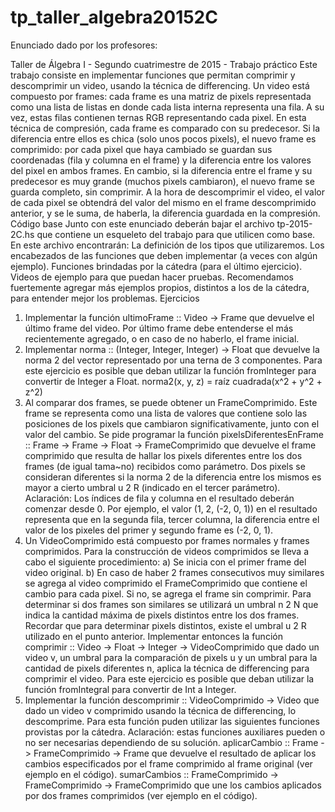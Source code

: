 # tp_taller_algebra20152C

Enunciado dado por los profesores:

Taller de Álgebra I - Segundo cuatrimestre de 2015 - Trabajo práctico
Este trabajo consiste en implementar funciones que permitan comprimir y descomprimir
un video, usando la técnica de differencing. Un video está compuesto por frames: cada frame
es una matriz de pixels representada como una lista de listas en donde cada lista interna
representa una fila. A su vez, estas filas contienen ternas RGB representando cada pixel.
En esta técnica de compresión, cada frame es comparado con su predecesor. Si la diferencia
entre ellos es chica (solo unos pocos pixels), el nuevo frame es comprimido: por cada pixel
que haya cambiado se guardan sus coordenadas (fila y columna en el frame) y la diferencia
entre los valores del pixel en ambos frames. En cambio, si la diferencia entre el frame y su
predecesor es muy grande (muchos pixels cambiaron), el nuevo frame se guarda completo, sin
comprimir.
A la hora de descomprimir el video, el valor de cada pixel se obtendrá del valor del mismo
en el frame descomprimido anterior, y se le suma, de haberla, la diferencia guardada en la
compresión.
Código base
Junto con este enunciado deberán bajar el archivo tp-2015-2C.hs que contiene un esqueleto
del trabajo para que utilicen como base. En este archivo encontrarán:
La definición de los tipos que utilizaremos.
Los encabezados de las funciones que deben implementar (a veces con algún ejemplo).
Funciones brindadas por la cátedra (para el último ejercicio).
Videos de ejemplo para que puedan hacer pruebas. Recomendamos fuertemente agregar
más ejemplos propios, distintos a los de la cátedra, para entender mejor los problemas.
Ejercicios
1. Implementar la función ultimoFrame :: Video -> Frame
que devuelve el último frame del video. Por último frame debe entenderse el más recientemente
agregado, o en caso de no haberlo, el frame inicial.
2. Implementar norma :: (Integer, Integer, Integer) -> Float
que devuelve la norma 2 del vector representado por una terna de 3 componentes. Para
este ejercicio es posible que deban utilizar la función fromInteger para convertir de
Integer a Float. norma2(x, y, z) = raíz cuadrada(x^2 + y^2 + z^2)
3. Al comparar dos frames, se puede obtener un FrameComprimido. Este frame se representa
como una lista de valores que contiene solo las posiciones de los pixels que cambiaron
significativamente, junto con el valor del cambio. Se pide programar la función
pixelsDiferentesEnFrame :: Frame -> Frame -> Float -> FrameComprimido que
devuelve el frame comprimido que resulta de hallar los pixels diferentes entre los dos
frames (de igual tama~no) recibidos como parámetro. Dos pixels se consideran diferentes
si la norma 2 de la diferencia entre los mismos es mayor a cierto umbral u 2 R (indicado
en el tercer parámetro). Aclaración: Los índices de fila y columna en el resultado
deberán comenzar desde 0. Por ejemplo, el valor (1, 2, (-2, 0, 1)) en el resultado representa
que en la segunda fila, tercer columna, la diferencia entre el valor de los pixeles
del primer y segundo frame es (-2, 0, 1).
4. Un VideoComprimido está compuesto por frames normales y frames comprimidos. Para
la construcción de videos comprimidos se lleva a cabo el siguiente procedimiento:
a) Se inicia con el primer frame del video original.
b) En caso de haber 2 frames consecutivos muy similares se agrega al video comprimido
el FrameComprimido que contiene el cambio para cada pixel. Si no, se agrega
el frame sin comprimir. Para determinar si dos frames son similares se utilizará un
umbral n 2 N que indica la cantidad máxima de pixels distintos entre los dos
frames. Recordar que para determinar pixels distintos, existe el umbral u 2 R
utilizado en el punto anterior.
Implementar entonces la función
comprimir :: Video -> Float -> Integer -> VideoComprimido
que dado un video v, un umbral para la comparación de pixels u y un umbral para la
cantidad de pixels diferentes n, aplica la técnica de differencing para comprimir el video.
Para este ejercicio es posible que deban utilizar la función fromIntegral para convertir
de Int a Integer.
5. Implementar la función descomprimir :: VideoComprimido -> Video
que dado un video v comprimido usando la técnica de differencing, lo descomprime.
Para esta función puden utilizar las siguientes funciones provistas por la cátedra.
Aclaración: estas funciones auxiliares pueden o no ser necesarias dependiendo de su
solución.
aplicarCambio :: Frame -> FrameComprimido -> Frame que devuelve el resultado
de aplicar los cambios especificados por el frame comprimido al frame original
(ver ejemplo en el código).
sumarCambios :: FrameComprimido -> FrameComprimido -> FrameComprimido
que une los cambios aplicados por dos frames comprimidos (ver ejemplo en el código).